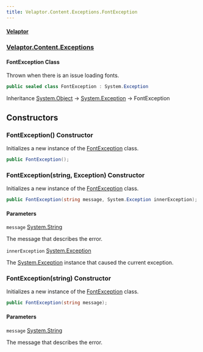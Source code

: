 ```yaml
---
title: Velaptor.Content.Exceptions.FontException
---
```


#### [Velaptor](Namespaces.md 'Velaptor Namespaces')
### [Velaptor.Content.Exceptions](Velaptor.Content.Exceptions.md 'Velaptor.Content.Exceptions')

#### FontException Class

Thrown when there is an issue loading fonts.

```csharp
public sealed class FontException : System.Exception
```

Inheritance [System.Object](https://docs.microsoft.com/en-us/dotnet/api/System.Object 'System.Object') → [System.Exception](https://docs.microsoft.com/en-us/dotnet/api/System.Exception 'System.Exception') → FontException
## Constructors

<a name='Velaptor.Content.Exceptions.FontException.FontException()'></a>

### FontException() Constructor

Initializes a new instance of the [FontException](Velaptor.Content.Exceptions.FontException.md 'Velaptor.Content.Exceptions.FontException') class.

```csharp
public FontException();
```

<a name='Velaptor.Content.Exceptions.FontException.FontException(string,System.Exception)'></a>

### FontException(string, Exception) Constructor

Initializes a new instance of the [FontException](Velaptor.Content.Exceptions.FontException.md 'Velaptor.Content.Exceptions.FontException') class.

```csharp
public FontException(string message, System.Exception innerException);
```
#### Parameters

<a name='Velaptor.Content.Exceptions.FontException.FontException(string,System.Exception).message'></a>

`message` [System.String](https://docs.microsoft.com/en-us/dotnet/api/System.String 'System.String')

The message that describes the error.

<a name='Velaptor.Content.Exceptions.FontException.FontException(string,System.Exception).innerException'></a>

`innerException` [System.Exception](https://docs.microsoft.com/en-us/dotnet/api/System.Exception 'System.Exception')

The [System.Exception](https://docs.microsoft.com/en-us/dotnet/api/System.Exception 'System.Exception') instance that caused the current exception.

<a name='Velaptor.Content.Exceptions.FontException.FontException(string)'></a>

### FontException(string) Constructor

Initializes a new instance of the [FontException](Velaptor.Content.Exceptions.FontException.md 'Velaptor.Content.Exceptions.FontException') class.

```csharp
public FontException(string message);
```
#### Parameters

<a name='Velaptor.Content.Exceptions.FontException.FontException(string).message'></a>

`message` [System.String](https://docs.microsoft.com/en-us/dotnet/api/System.String 'System.String')

The message that describes the error.